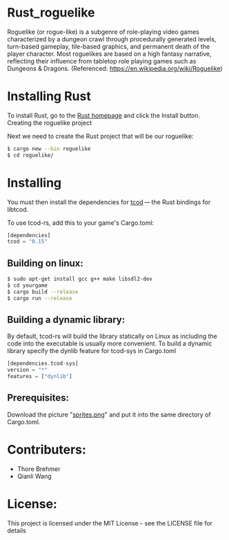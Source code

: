 # Rust_roguelike
Roguelike (or rogue-like) is a subgenre of role-playing video games characterized by a dungeon crawl through procedurally generated levels, turn-based gameplay, tile-based graphics, and permanent death of the player character. Most roguelikes are based on a high fantasy narrative, reflecting their influence from tabletop role playing games such as Dungeons & Dragons. (Referenced: https://en.wikipedia.org/wiki/Roguelike)


# Installing Rust
To install Rust, go to the [Rust homepage](https://www.rust-lang.org/) and click the Install button.
Creating the roguelike project

Next we need to create the Rust project that will be our roguelike:
```bash
$ cargo new --bin roguelike
$ cd roguelike/
```

# Installing
You must then install the dependencies for [tcod](https://github.com/tomassedovic/tcod-rs) — the Rust bindings for libtcod.

To use tcod-rs, add this to your game's Cargo.toml:
```Rust
[dependencies]
tcod = "0.15"
```

## Building on linux:
```bash
$ sudo apt-get install gcc g++ make libsdl2-dev
$ cd yourgame
$ cargo build --release
$ cargo run --release
```
## Building a dynamic library:
By default, tcod-rs will build the library statically on Linux as including the code into the executable is usually more convenient. To build a dynamic library specify the dynlib feature for tcod-sys in Cargo.toml
```rust
[dependencies.tcod-sys]
version = "*"
features = ["dynlib"]
```

## Prerequisites:
Download the picture "[sprites.png](https://github.com/qiaw99/rust_roguelike/blob/added-hud%2C-weapons-and-graphics/sprites.png)" and put it into the same directory of Cargo.toml.

# Contributers:
- Thore Brehmer
- Qianli Wang

# License:
This project is licensed under the MIT License - see the LICENSE file for details

